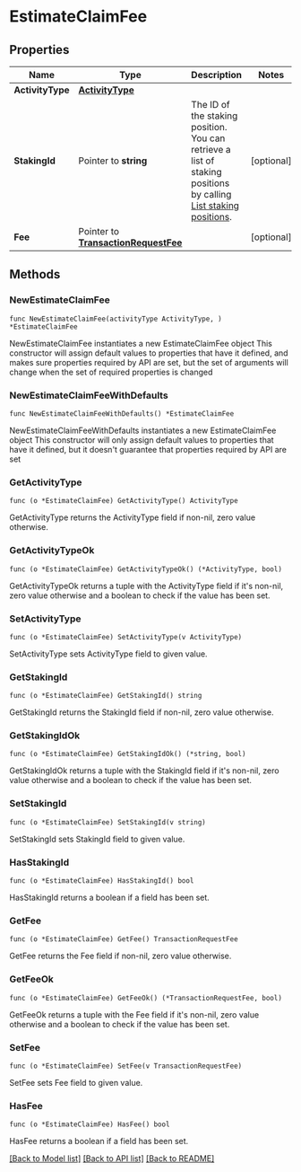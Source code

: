 # EstimateClaimFee

## Properties

Name | Type | Description | Notes
------------ | ------------- | ------------- | -------------
**ActivityType** | [**ActivityType**](ActivityType.md) |  | 
**StakingId** | Pointer to **string** | The ID of the staking position. You can retrieve a list of staking positions by calling [List staking positions](/v2/api-references/stakings/list-staking-positions). | [optional] 
**Fee** | Pointer to [**TransactionRequestFee**](TransactionRequestFee.md) |  | [optional] 

## Methods

### NewEstimateClaimFee

`func NewEstimateClaimFee(activityType ActivityType, ) *EstimateClaimFee`

NewEstimateClaimFee instantiates a new EstimateClaimFee object
This constructor will assign default values to properties that have it defined,
and makes sure properties required by API are set, but the set of arguments
will change when the set of required properties is changed

### NewEstimateClaimFeeWithDefaults

`func NewEstimateClaimFeeWithDefaults() *EstimateClaimFee`

NewEstimateClaimFeeWithDefaults instantiates a new EstimateClaimFee object
This constructor will only assign default values to properties that have it defined,
but it doesn't guarantee that properties required by API are set

### GetActivityType

`func (o *EstimateClaimFee) GetActivityType() ActivityType`

GetActivityType returns the ActivityType field if non-nil, zero value otherwise.

### GetActivityTypeOk

`func (o *EstimateClaimFee) GetActivityTypeOk() (*ActivityType, bool)`

GetActivityTypeOk returns a tuple with the ActivityType field if it's non-nil, zero value otherwise
and a boolean to check if the value has been set.

### SetActivityType

`func (o *EstimateClaimFee) SetActivityType(v ActivityType)`

SetActivityType sets ActivityType field to given value.


### GetStakingId

`func (o *EstimateClaimFee) GetStakingId() string`

GetStakingId returns the StakingId field if non-nil, zero value otherwise.

### GetStakingIdOk

`func (o *EstimateClaimFee) GetStakingIdOk() (*string, bool)`

GetStakingIdOk returns a tuple with the StakingId field if it's non-nil, zero value otherwise
and a boolean to check if the value has been set.

### SetStakingId

`func (o *EstimateClaimFee) SetStakingId(v string)`

SetStakingId sets StakingId field to given value.

### HasStakingId

`func (o *EstimateClaimFee) HasStakingId() bool`

HasStakingId returns a boolean if a field has been set.

### GetFee

`func (o *EstimateClaimFee) GetFee() TransactionRequestFee`

GetFee returns the Fee field if non-nil, zero value otherwise.

### GetFeeOk

`func (o *EstimateClaimFee) GetFeeOk() (*TransactionRequestFee, bool)`

GetFeeOk returns a tuple with the Fee field if it's non-nil, zero value otherwise
and a boolean to check if the value has been set.

### SetFee

`func (o *EstimateClaimFee) SetFee(v TransactionRequestFee)`

SetFee sets Fee field to given value.

### HasFee

`func (o *EstimateClaimFee) HasFee() bool`

HasFee returns a boolean if a field has been set.


[[Back to Model list]](../README.md#documentation-for-models) [[Back to API list]](../README.md#documentation-for-api-endpoints) [[Back to README]](../README.md)


